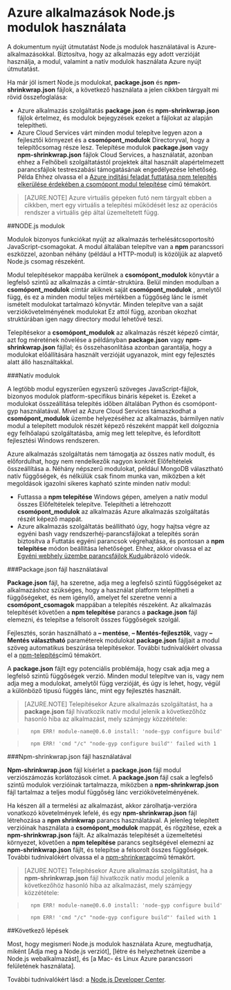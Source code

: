 <properties
    pageTitle="Node.js modulok használata"
    description="Megtudhatja, hogy miként dolgozhat az Azure alkalmazás szolgáltatás vagy Cloud Services használata során Node.js modulokat."
    services=""
    documentationCenter="nodejs"
    authors="rmcmurray"
    manager="wpickett"
    editor=""/>

<tags
    ms.service="multiple"
    ms.workload="na"
    ms.tgt_pltfrm="na"
    ms.devlang="nodejs"
    ms.topic="article"
    ms.date="08/11/2016"
    ms.author="robmcm"/>


# <a name="using-nodejs-modules-with-azure-applications"></a>Azure alkalmazások Node.js modulok használata

A dokumentum nyújt útmutatást Node.js modulok használatával is Azure-alkalmazásokkal. Biztosítva, hogy az alkalmazás egy adott verzióját használja, a modul, valamint a natív modulok használata Azure nyújt útmutatást.

Ha már jól ismert Node.js modulokat, **package.json** és **npm-shrinkwrap.json** fájlok, a következő használata a jelen cikkben tárgyalt mi rövid összefoglalása:

* Azure alkalmazás szolgáltatás **package.json** és **npm-shrinkwrap.json** fájlok értelmez, és modulok bejegyzések ezeket a fájlokat az alapján telepítheti.
* Azure Cloud Services várt minden modul telepítve legyen azon a fejlesztői környezet és a **csomópont\_modulok** Directoryval, hogy a telepítőcsomag része lesz. Telepítése modulok **package.json** vagy **npm-shrinkwrap.json** fájlok Cloud Services, a használatát, azonban ehhez a Felhőbeli szolgáltatástól projektek által használt alapértelmezett parancsfájlok testreszabási támogatásának engedélyezése lehetőség. Példa Ehhez olvassa el a [Azure indítási feladat futtatása npm telepítés elkerülése érdekében a csomópont modul telepítése](https://github.com/woloski/nodeonazure-blog/blob/master/articles/startup-task-to-run-npm-in-azure.markdown) című témakört.

> [AZURE.NOTE] Azure virtuális gépeken futó nem tárgyalt ebben a cikkben, mert egy virtuális a telepítési működését lesz az operációs rendszer a virtuális gép által üzemeltetett függ.

##<a name="nodejs-modules"></a>NODE.js modulok

Modulok bizonyos funkciókat nyújt az alkalmazás terhelésátcsoportosító JavaScript-csomagokat. A modul általában telepítve van a **npm** parancssori eszközzel, azonban néhány (például a HTTP-modul) is közöljük az alapvető Node.js csomag részeként.

Modul telepítésekor mappába kerülnek a **csomópont\_modulok** könyvtár a legfelső szintű az alkalmazás a címtár-struktúra. Belül minden modulban a **csomópont\_modulok** címtár akiknek saját **csomópont\_modulok** , amelytől függ, és ez a minden modul teljes mértékben a függőség lánc le ismét ismételt modulokat tartalmazó könyvtár. Minden telepítve van a saját verziókövetelményének modulokat Ez attól függ, azonban okozhat struktúrában igen nagy directory modul lehetővé teszi.

Telepítésekor a **csomópont\_modulok** az alkalmazás részét képező címtár, azt fog méretének növelése a példányban **package.json** vagy **npm-shrinkwrap.json** fájllal; és összehasonlítása azonban garantálja, hogy a modulokat előállítására használt verzióját ugyanazok, mint egy fejlesztés alatt álló használtakkal.

###<a name="native-modules"></a>Natív modulok

A legtöbb modul egyszerűen egyszerű szöveges JavaScript-fájlok, bizonyos modulok platform-specifikus bináris képeket is. Ezeket a modulokat összeállítása telepítés időben általában Python és csomópont-gyp használatával. Mivel az Azure Cloud Services támaszkodhat a **csomópont\_modulok** üzembe helyezéséhez az alkalmazás, bármilyen natív modul a telepített modulok részét képező részeként mappát kell dolgoznia egy felhőalapú szolgáltatásba, amíg meg lett telepítve, és lefordított fejlesztési Windows rendszeren.

Azure alkalmazás szolgáltatás nem támogatja az összes natív modult, és előfordulhat, hogy nem rendelkezők nagyon konkrét Előfeltételek összeállítása a. Néhány népszerű modulokat, például MongoDB választható natív függőségek, és nélkülük csak finom munka van, miközben a két megoldások igazolni sikeres kapható szinte minden natív modul:

* Futtassa a **npm telepítése** Windows gépen, amelyen a natív modul összes Előfeltételek telepítve. Telepítheti a létrehozott **csomópont\_modulok** az alkalmazás Azure alkalmazás szolgáltatás részét képező mappát.
* Azure alkalmazás szolgáltatás beállítható úgy, hogy hajtsa végre az egyéni bash vagy rendszerhéj-parancsfájlokat a telepítés során biztosítva a Futtatás egyéni parancsok végrehajtása, és pontosan a **npm telepítése** módon beállítása lehetőséget. Ehhez, akkor olvassa el az [Egyéni webhely üzembe parancsfájlok Kudu]ábrázoló videók.

###<a name="using-a-packagejson-file"></a>Package.json fájl használatával

**Package.json** fájl, ha szeretne, adja meg a legfelső szintű függőségeket az alkalmazáshoz szükséges, hogy a használat platform telepítheti a függőségeket, és nem igénylő, amelyet fel szeretne venni a **csomópont\_csomagok** mappában a telepítés részeként. Az alkalmazás telepítését követően a **npm telepítése** parancs a **package.json** fájl elemezni, és telepítse a felsorolt összes függőségek szolgál.

Fejlesztés, során használható a **– mentése**, **– Mentés-fejlesztők**, vagy **– Mentés választható** paraméterek modulokat **package.json** fájljait a modul szöveg automatikus beszúrása telepítésekor. További tudnivalókért olvassa el a [npm-telepítés](https://docs.npmjs.com/cli/install)című témakört.

A **package.json** fájlt egy potenciális problémája, hogy csak adja meg a legfelső szintű függőségek verzió. Minden modul telepítve van is, vagy nem adja meg a modulokat, amelytől függ verzióját, és úgy is lehet, hogy, végül a különböző típusú függés lánc, mint egy fejlesztés használt.

> [AZURE.NOTE]
> Telepítésekor Azure alkalmazás szolgáltatást, ha a <b>package.json</b> fájl hivatkozik natív modul jelenik a következőhöz hasonló hiba az alkalmazást, mely számjegy közzététele:

>       npm ERR! module-name@0.6.0 install: 'node-gyp configure build'

>       npm ERR! 'cmd "/c" "node-gyp configure build"' failed with 1


###<a name="using-a-npm-shrinkwrapjson-file"></a>Npm-shrinkwrap.json fájl használatával

**Npm-shrinkwrap.json** fájl kísérlet a **package.json** fájl modul verziószámozás korlátozások címet. A **package.json** fájl csak a legfelső szintű modulok verzióinak tartalmazza, miközben a **npm-shrinkwrap.json** fájl tartalmaz a teljes modul függőség lánc verziókövetelményének.

Ha készen áll a termelési az alkalmazást, akkor zárolhatja-verzióra vonatkozó követelmények lefelé, és egy **npm-shrinkwrap.json** fájl létrehozása a **npm shrinkwrap** parancs használatával. A jelenleg telepített verzióinak használata a **csomópont\_modulok** mappát, és rögzítése, ezek a **npm-shrinkwrap.json** fájlt. Az alkalmazás telepítését a üzemeltetési környezet, követően a **npm telepítése** parancs segítségével elemezni az **npm-shrinkwrap.json** fájlt, és telepítse a felsorolt összes függőségek. További tudnivalókért olvassa el a [npm-shrinkwrap](https://docs.npmjs.com/cli/shrinkwrap)című témakört.

> [AZURE.NOTE]
>Telepítésekor Azure alkalmazás szolgáltatást, ha a <b>npm-shrinkwrap.json</b> fájl hivatkozik natív modul jelenik a következőhöz hasonló hiba az alkalmazást, mely számjegy közzététele:

>       npm ERR! module-name@0.6.0 install: 'node-gyp configure build'

>       npm ERR! 'cmd "/c" "node-gyp configure build"' failed with 1


##<a name="next-steps"></a>Következő lépések

Most, hogy megismeri Node.js modulok használata Azure, megtudhatja, miként [Adja meg a Node.js verziót], [létre és helyezhetnek üzembe a Node.js webalkalmazást], és [a Mac- és Linux Azure parancssori felületének használata].

További tudnivalókért lásd: a [Node.js Developer Center](/develop/nodejs/).

[Adja meg a Node.js verziója]: nodejs-specify-node-version-azure-apps.md
[Azure parancssort használatáról a Mac- és Linux]: xplat-cli-install.md
[építse fel és telepítse a megfelelő Node.js web App alkalmazásban]: web-sites-nodejs-develop-deploy-mac.md
[Node.js Web Application with Storage on MongoDB (MongoLab)]: store-mongolab-web-sites-nodejs-store-data-mongodb.md
[Build and deploy a Node.js application to an Azure Cloud Service]: cloud-services-nodejs-develop-deploy-app.md
[Egyéni webhely üzembe parancsfájlok Kudu]: /documentation/videos/custom-web-site-deployment-scripts-with-kudu/

